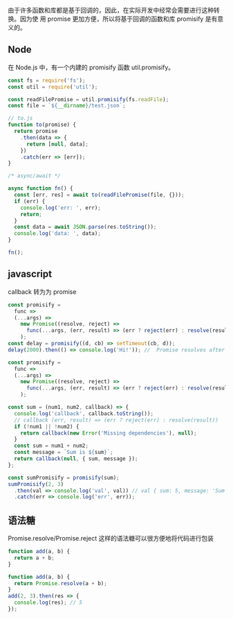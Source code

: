 由于许多函数和库都是基于回调的，因此，在实际开发中经常会需要进行这种转换。因为使
用 promise 更加方便，所以将基于回调的函数和库 promisify 是有意义的。

## Node

在 Node.js 中，有一个内建的 promisify 函数 util.promisify。

```javascript
const fs = require('fs');
const util = require('util');

const readFilePromise = util.promisify(fs.readFile);
const file = `${__dirname}/test.json`;

// to.js
function to(promise) {
  return promise
    .then(data => {
      return [null, data];
    })
    .catch(err => [err]);
}

/* async/await */

async function fn() {
  const [err, res] = await to(readFilePromise(file, {}));
  if (err) {
    console.log('err: ', err);
    return;
  }
  const data = await JSON.parse(res.toString());
  console.log('data: ', data);
}

fn();
```

## javascript

callback 转为为 promise

```javascript
const promisify =
  func =>
  (...args) =>
    new Promise((resolve, reject) =>
      func(...args, (err, result) => (err ? reject(err) : resolve(result))),
    );
const delay = promisify((d, cb) => setTimeout(cb, d));
delay(2000).then(() => console.log('Hi!')); //  Promise resolves after 2s
```

```javascript
const promisify =
  func =>
  (...args) =>
    new Promise((resolve, reject) =>
      func(...args, (err, result) => (err ? reject(err) : resolve(result))),
    );

const sum = (num1, num2, callback) => {
  console.log('callback', callback.toString());
  // callback (err, result) => (err ? reject(err) : resolve(result))
  if (!num1 || !num2) {
    return callback(new Error('Missing dependencies'), null);
  }
  const sum = num1 + num2;
  const message = `Sum is ${sum}`;
  return callback(null, { sum, message });
};

const sumPromisify = promisify(sum);
sumPromisify(2, 3)
  .then(val => console.log('val', val)) // val { sum: 5, message: 'Sum is 5' }
  .catch(err => console.log('err', err));
```

## 语法糖

Promise.resolve/Promise.reject 这样的语法糖可以很方便地将代码进行包装

```javascript
function add(a, b) {
  return a + b;
}
```

```javascript
function add(a, b) {
  return Promise.resolve(a + b);
}
add(2, 3).then(res => {
  console.log(res); // 5
});
```
